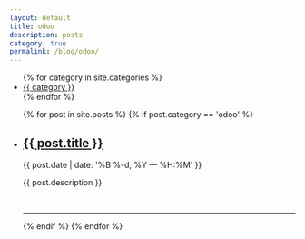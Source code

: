 ```yaml
---
layout: default
title: odoo
description: posts
category: true
permalink: /blog/odoo/
---
```


<ul class="categories center">
    {% for category in site.categories %}
    <li><a href="{{ site.baseurl }}/blog/{{ category }}/">{{ category }}</a></li>
    {% endfor %}
</ul>

<ul class="post-list">
    {% for post in site.posts %}
      {% if post.category == 'odoo' %}
      <li>
        <h2><a class="post-title" href="{{ post.url | prepend: site.baseurl }}">{{ post.title }}</a></h2>
        <p class="post-meta">{{ post.date | date: '%B %-d, %Y — %H:%M' }}</p>
        <p>{{ post.description }}</p>
        <br/>
        <hr/>
      </li>
      {% endif %}
    {% endfor %}
</ul>
